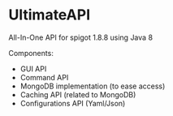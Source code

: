 # UltimateAPI
All-In-One API for spigot 1.8.8 using Java 8

Components:

* GUI API
* Command API
* MongoDB implementation (to ease access)
* Caching API (related to MongoDB)
* Configurations API (Yaml/Json)
